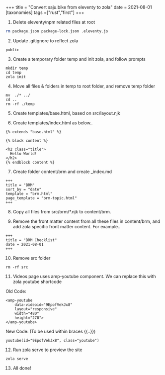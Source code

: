 +++
title = "Convert saju.bike from eleventy to zola"
date = 2021-08-01
[taxonomies]
tags =["rust","first"]
+++

1. Delete eleventy/npm related files at root
```bash
rm package.json package-lock.json .eleventy.js 
```

2. Update .gitignore to reflect zola
```
public
```

3. Create a temporary folder temp and init zola, and follow prompts
```
mkdir temp
cd temp
zola init
```

4. Move all files & folders in temp to root folder, and remove temp folder
```
mv  ./* ../
cd ..
rm -rf ./temp
```

5. Create templates/base.html, based on src/layout.njk

6. Create templates/index.html as below..
```
{% extends "base.html" %}

{% block content %}

<h2 class="title">
  Hello World!
</h2>
{% endblock content %}

```

7. Create folder content/brm and create _index.md
```
+++
title = "BRM"
sort_by = "date"
template = "brm.html"
page_template = "brm-topic.html"
+++
```

8. Copy all files from src/brm/*.njk to content/brm. 

9. Remove the front matter content from all these files in content/brm, and add zola specific front matter content. For example..
```
+++
title = "BRM Checklist"
date = 2021-08-01
+++
```

10. Remove src folder
```
rm -rf src
```

11. Videos page uses amp-youtube component. We can replace this with zola youtube shortcode

Old Code:
```
<amp-youtube
    data-videoid="9EpofVekJx8"
    layout="responsive"
    width="480"
    height="270">
</amp-youtube>
```

New Code: (To be used within braces {{..}})
```
youtube(id="9EpofVekJx8", class="youtube")
```

12. Run zola serve to preview the site
```
zola serve
```

13. All done!